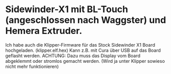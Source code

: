 # Sidewinder-X1 mit BL-Touch (angeschlossen nach Waggster)  und Hemera Extruder.

Ich habe auch die Klipper-Firmware für das Stock Sidewinder X1 Board hochgeladen. (klipper.elf.hex)
Kann z.B. mit Cura über USB auf das Board geflasht werden.
ACHTUNG: Dazu muss das Display vom Board abgeklemmt oder stromlos gemacht werden. (Wird ja unter Klipper sowieso nicht mehr funktionieren) 
